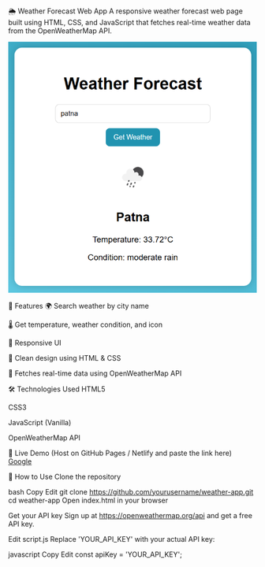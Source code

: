 🌦️ Weather Forecast Web App
A responsive weather forecast web page built using HTML, CSS, and JavaScript that fetches real-time weather data from the OpenWeatherMap API.

  ![Weather Forecast UI](screenshot.png "Weather Forecast Web App Screenshot")


🚀 Features
🌍 Search weather by city name

🌡️ Get temperature, weather condition, and icon

📱 Responsive UI

🧼 Clean design using HTML & CSS

🔌 Fetches real-time data using OpenWeatherMap API

🛠️ Technologies Used
HTML5

CSS3

JavaScript (Vanilla)

OpenWeatherMap API

🧪 Live Demo
(Host on GitHub Pages / Netlify and paste the link here)
[Google](https://akashraj2106.github.io/Weather-Forecast/ "Go to Google")


📝 How to Use
Clone the repository

bash
Copy
Edit
git clone https://github.com/yourusername/weather-app.git
cd weather-app
Open index.html in your browser

Get your API key
Sign up at https://openweathermap.org/api and get a free API key.

Edit script.js
Replace 'YOUR_API_KEY' with your actual API key:

javascript
Copy
Edit
const apiKey = 'YOUR_API_KEY';
